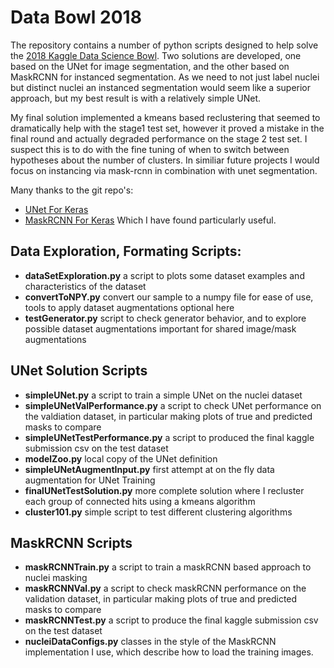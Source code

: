 # Data Bowl 2018
The repository contains a number of python scripts designed to help solve the [2018 Kaggle Data Science Bowl](https://www.kaggle.com/c/data-science-bowl-2018). Two solutions are developed, one based on the UNet for image segmentation, and the other based on MaskRCNN for instanced segmentation. As we need to not just label nuclei but distinct nuclei an instanced segmentation would seem like a superior approach, but my best result is with a relatively simple UNet.

My final solution implemented a kmeans based reclustering that seemed to dramatically help with the stage1 test set, however it proved a mistake in the final round and actually degraded performance on the stage 2 test set. I suspect this is to do with the fine tuning of when to switch between hypotheses about the number of clusters. In similiar future projects I would focus on instancing via mask-rcnn in combination with unet segmentation.

Many thanks to the git repo's:
- [UNet For Keras](https://github.com/zizhaozhang/unet-tensorflow-keras)
- [MaskRCNN For Keras](https://github.com/matterport/Mask_RCNN)
Which I have found particularly useful.

## Data Exploration, Formating Scripts:
- **dataSetExploration.py** a script to plots some dataset examples and characteristics of the dataset
- **convertToNPY.py** convert our sample to a numpy file for ease of use, tools to apply dataset augmentations optional here
- **testGenerator.py** script to check generator behavior, and to explore possible dataset augmentations important for shared image/mask augmentations

## UNet Solution Scripts
- **simpleUNet.py** a script to train a simple UNet on the nuclei dataset
- **simpleUNetValPerformance.py** a script to check UNet performance on the valdiation dataset, in particular making plots of true and predicted masks to compare
- **simpleUNetTestPerformance.py** a script to produced the final kaggle submission csv on the test dataset
- **modelZoo.py** local copy of the UNet definition
- **simpleUNetAugmentInput.py** first attempt at on the fly data augmentation for UNet Training
- **finalUNetTestSolution.py** more complete solution where I recluster each group of connected hits using a kmeans algorithm
- **cluster101.py** simple script to test different clustering algorithms

## MaskRCNN Scripts
- **maskRCNNTrain.py** a script to train a maskRCNN based approach to nuclei masking
- **maskRCNNVal.py** a script to check maskRCNN performance on the validation dataset, in particular making plots of true and predicted masks to compare
- **maskRCNNTest.py** a script to produce the final kaggle submission csv on the test dataset
- **nucleiDataConfigs.py** classes in the style of the MaskRCNN implementation I use, which describe how to load the training images.


